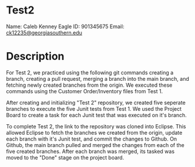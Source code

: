 # Test2

Name: Caleb Kenney
Eagle ID: 901345675
Email: ck12235@georgiasouthern.edu

# Description

For Test 2, we practiced using the following git commands creating a branch, creating a pull request, merging a branch into the main branch, and fetching newly created branches from the origin. We executed these commands using the Customer Order/Inventory files from Test 1. 

After creating and initializing "Test 2" repository, we created five seperate branches to execute the five Junit tests from Test 1. We used the Project Board to create a task for each Junit test that was executed on it's branch. 

To complete Test 2, the link to the repository was cloned into Eclipse. This allowed Eclipse to fetch the branches we created from the origin, update each branch with it's Junit test, and commit the changes to Github. On Github, the main branch pulled and merged the changes from each of the five created branches. After each branch was merged, its tasked was moved to the "Done" stage on the project board. 

